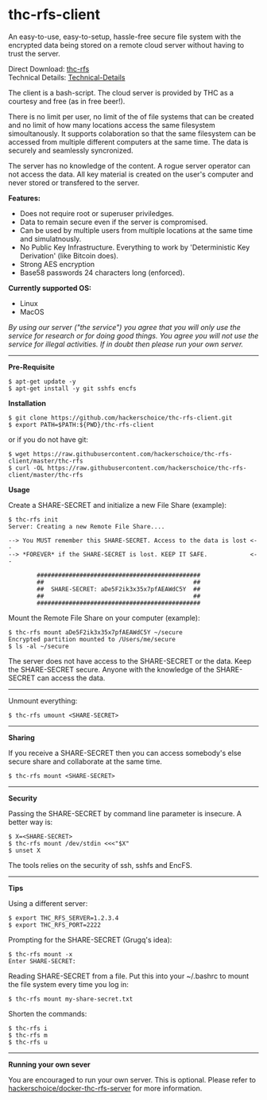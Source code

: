 # thc-rfs-client
An easy-to-use, easy-to-setup, hassle-free secure file system with the encrypted data being stored on a remote cloud server without having to trust the server.

Direct Download: [thc-rfs](https://raw.githubusercontent.com/hackerschoice/thc-rfs-client/master/thc-rfs)  
Technical Details: [Technical-Details](https://github.com/hackerschoice/thc-rfs-client/wiki/Technical-Details)

The client is a bash-script. The cloud server is provided by THC as a courtesy and free (as in free beer!).

There is no limit per user, no limit of the of file systems that can be created and no limit of how many locations access the same filesystem simoultanously. It supports colaboration so that the same filesystem can be accessed from multiple different computers at the same time. The data is securely and seamlessly syncronized.

The server has no knowledge of the content. A rogue server operator can not access the data. All key material is created on the user's computer and never stored or transfered to the server.

**Features:**  
- Does not require root or superuser priviledges.
- Data to remain secure even if the server is compromised.
- Can be used by multiple users from multiple locations at the same time and simulatnously.
- No Public Key Infrastructure. Everything to work by 'Deterministic Key Derivation' (like Bitcoin does).
- Strong AES encryption
- Base58 passwords 24 characters long (enforced).

**Currently supported OS:**  
- Linux  
- MacOS  

*By using our server ("the service") you agree that you will only use the service for research or for doing good things. You agree you will not use the service for illegal activities. If in doubt then please run your own server.*

---
**Pre-Requisite**
```ShellSession
$ apt-get update -y
$ apt-get install -y git sshfs encfs
```

**Installation**
```ShellSession
$ git clone https://github.com/hackerschoice/thc-rfs-client.git
$ export PATH=$PATH:${PWD}/thc-rfs-client
```

or if you do not have git:
```ShellSession
$ wget https://raw.githubusercontent.com/hackerschoice/thc-rfs-client/master/thc-rfs
$ curl -OL https://raw.githubusercontent.com/hackerschoice/thc-rfs-client/master/thc-rfs
```

**Usage**

Create a SHARE-SECRET and initialize a new File Share (example):
```ShellSession
$ thc-rfs init
Server: Creating a new Remote File Share....

--> You MUST remember this SHARE-SECRET. Access to the data is lost <--
--> *FOREVER* if the SHARE-SECRET is lost. KEEP IT SAFE.            <--

        ##############################################
        ##                                          ##
        ##  SHARE-SECRET: aDe5F2ik3x35x7pfAEAWdC5Y  ##
        ##                                          ##
        ##############################################
```

Mount the Remote File Share on your computer (example):
```ShellSession
$ thc-rfs mount aDe5F2ik3x35x7pfAEAWdC5Y ~/secure
Encrypted partition mounted to /Users/me/secure
$ ls -al ~/secure
```

The server does not have access to the SHARE-SECRET or the data. Keep the SHARE-SECRET secure. Anyone with the knowledge of the SHARE-SECRET can access the data.

---
Unmount everything:
```ShellSession
$ thc-rfs umount <SHARE-SECRET>
```

---
**Sharing**

If you receive a SHARE-SECRET then you can access somebody's else secure share and collaborate at the same time. 
```ShellSession
$ thc-rfs mount <SHARE-SECRET>
```

---
**Security**

Passing the SHARE-SECRET by command line parameter is insecure. A better way is:
```ShellSession
$ X=<SHARE-SECRET>
$ thc-rfs mount /dev/stdin <<<"$X"
$ unset X
```

The tools relies on the security of ssh, sshfs and EncFS.

---
**Tips**

Using a different server:
```ShellSession
$ export THC_RFS_SERVER=1.2.3.4
$ export THC_RFS_PORT=2222
```

Prompting for the SHARE-SECRET (Grugq's idea):
```ShellSession
$ thc-rfs mount -x
Enter SHARE-SECRET: 
```

Reading SHARE-SECRET from a file. Put this into your ~/.bashrc to mount the file system every time you log in:
```ShellSession
$ thc-rfs mount my-share-secret.txt
```

Shorten the commands:
```ShellSession
$ thc-rfs i
$ thc-rfs m
$ thc-rfs u
```

---
**Running your own sever**

You are encouraged to run your own server. This is optional. Please refer to [hackerschoice/docker-thc-rfs-server](https://github.com/hackerschoice/docker-thc-rfs-server) for more information.

